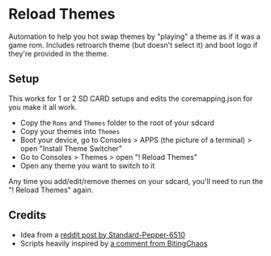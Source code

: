 # Reload Themes

Automation to help you hot swap themes by "playing" a theme as if it was a game rom. Includes retroarch theme (but doesn't select it) and boot logo if they're provided in the theme.

## Setup

This works for 1 or 2 SD CARD setups and edits the coremapping.json for you make it all work.

- Copy the `Roms` and `Themes` folder to the root of your sdcard
- Copy your themes into `Themes`
- Boot your device, go to Consoles > APPS (the picture of a terminal) > open "Install Theme Switcher"
- Go to Consoles > Themes > open "! Reload Themes"
- Open any theme you want to switch to it

Any time you add/edit/remove themes on your sdcard, you'll need to run the "! Reload Themes" again.

## Credits

- Idea from a [reddit post by Standard-Pepper-6510](https://www.reddit.com/r/RG35XX/comments/12v7hri/themes_switcher_for_garlicos_and_system_icons/)
- Scripts heavily inspired by [a comment from BitingChaos](https://www.reddit.com/r/RG35XX/comments/12v7hri/comment/jhc43yk/?context=3)
